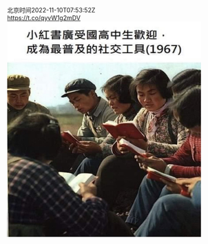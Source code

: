 北京时间2022-11-10T07:53:52Z<br>https://t.co/qyvW1g2mDV<br><img src='/temp/image/2022/o-Month-11/1590492901007851520_0.jpg' width='450' height='500'><br><br>